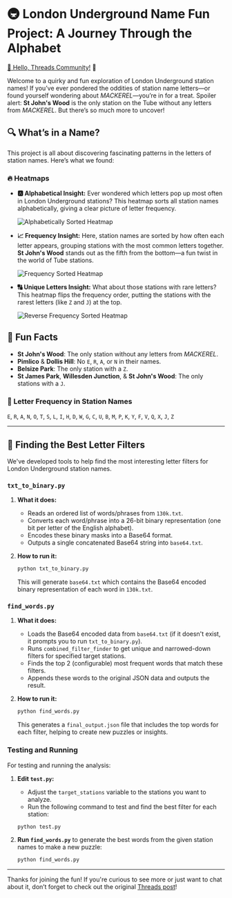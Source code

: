 # 🚇 London Underground Name Fun Project: A Journey Through the Alphabet

[👋 Hello, Threads Community!](https://www.threads.net/@bowlofchalk/post/C-hKosIopxE) 🎉

Welcome to a quirky and fun exploration of London Underground station names! If you’ve ever pondered the oddities of station name letters—or found yourself wondering about *MACKEREL*—you’re in for a treat. Spoiler alert: **St John's Wood** is the only station on the Tube without any letters from *MACKEREL*. But there’s so much more to uncover!

## 🔍 What’s in a Name?

This project is all about discovering fascinating patterns in the letters of station names. Here’s what we found:

### 🔥 Heatmaps

- **🅰️ Alphabetical Insight:**
  Ever wondered which letters pop up most often in London Underground stations? This heatmap sorts all station names alphabetically, giving a clear picture of letter frequency.

  ![Alphabetically Sorted Heatmap](london_underground_station_heatmap_alphabetical.png)

- **📈 Frequency Insight:**
  Here, station names are sorted by how often each letter appears, grouping stations with the most common letters together. **St John's Wood** stands out as the fifth from the bottom—a fun twist in the world of Tube stations.

  ![Frequency Sorted Heatmap](london_underground_station_heatmap_frequency.png)

- **🔠 Unique Letters Insight:**
  What about those stations with rare letters? This heatmap flips the frequency order, putting the stations with the rarest letters (like `Z` and `J`) at the top.

  ![Reverse Frequency Sorted Heatmap](london_underground_station_heatmap_reverse_frequency.png)

## 🎉 Fun Facts

- **St John's Wood**: The only station without any letters from *MACKEREL*.
- **Pimlico** & **Dollis Hill**: No `E`, `R`, `A`, or `N` in their names.
- **Belsize Park**: The only station with a `Z`.
- **St James Park**, **Willesden Junction**, & **St John's Wood**: The only stations with a `J`.

### 📝 Letter Frequency in Station Names
`E`, `R`, `A`, `N`, `O`, `T`, `S`, `L`, `I`, `H`, `D`, `W`, `G`, `C`, `U`, `B`, `M`, `P`, `K`, `Y`, `F`, `V`, `Q`, `X`, `J`, `Z`

---

## 🧩 Finding the Best Letter Filters

We've developed tools to help find the most interesting letter filters for London Underground station names.

### `txt_to_binary.py`

1. **What it does:**
   - Reads an ordered list of words/phrases from `130k.txt`.
   - Converts each word/phrase into a 26-bit binary representation (one bit per letter of the English alphabet).
   - Encodes these binary masks into a Base64 format.
   - Outputs a single concatenated Base64 string into `base64.txt`.

2. **How to run it:**
   ```bash
   python txt_to_binary.py
   ```
   This will generate `base64.txt` which contains the Base64 encoded binary representation of each word in `130k.txt`.

### `find_words.py`

1. **What it does:**
   - Loads the Base64 encoded data from `base64.txt` (if it doesn't exist, it prompts you to run `txt_to_binary.py`).
   - Runs `combined_filter_finder` to get unique and narrowed-down filters for specified target stations.
   - Finds the top 2 (configurable) most frequent words that match these filters.
   - Appends these words to the original JSON data and outputs the result.

2. **How to run it:**
   ```bash
   python find_words.py
   ```
   This generates a `final_output.json` file that includes the top words for each filter, helping to create new puzzles or insights.

### Testing and Running

For testing and running the analysis:
1. **Edit `test.py`:**
   - Adjust the `target_stations` variable to the stations you want to analyze.
   - Run the following command to test and find the best filter for each station:
   ```bash
   python test.py
   ```

2. **Run `find_words.py`** to generate the best words from the given station names to make a new puzzle:
   ```bash
   python find_words.py
   ```

---

Thanks for joining the fun! If you're curious to see more or just want to chat about it, don’t forget to check out the original [Threads post](https://www.threads.net/@bowlofchalk/post/C-hKosIopxE)!